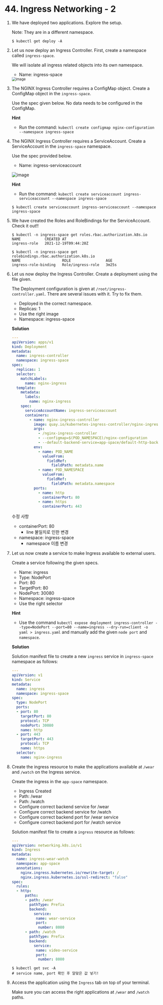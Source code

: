 # 44. Ingress Networking - 2



1. We have deployed two applications. Explore the setup.

   Note: They are in a different namespace.

   ```
   $ kubectl get deploy -A
   ```



2. Let us now deploy an Ingress Controller. First, create a namespace called `ingress-space`.

   We will isolate all ingress related objects into its own namespace.

   - Name: ingress-space

   <img src="https://user-images.githubusercontent.com/55625864/146667519-42e647de-86c8-4e53-bdbc-9e682cc152d2.png" alt="image" style="zoom:80%;" />

3. The NGINX Ingress Controller requires a ConfigMap object. Create a ConfigMap object in the `ingress-space`.

   Use the spec given below. No data needs to be configured in the ConfigMap.

   **Hint**

   - Run the command: `kubectl create configmap nginx-configuration --namespace ingress-space`

4. The NGINX Ingress Controller requires a ServiceAccount. Create a ServiceAccount in the `ingress-space` namespace.

   Use the spec provided below.

   - Name: ingress-serviceaccount

   ![image](https://user-images.githubusercontent.com/55625864/146667581-70c6b884-02f6-4113-8fcf-4e1633a04e65.png)

   **Hint**

   - Run the command: `kubectl create serviceaccount ingress-serviceaccount --namespace ingress-space`

   ```
   $ kubectl create serviceaccount ingress-serviceaccount --namespace ingress-space
   ```

5. We have created the Roles and RoleBindings for the ServiceAccount. Check it out!!

   ```
   $ kubectl -n ingress-space get roles.rbac.authorization.k8s.io 
   NAME           CREATED AT
   ingress-role   2021-12-19T09:44:20Z
   
   $ kubectl -n ingress-space get rolebindings.rbac.authorization.k8s.io 
   NAME                   ROLE                AGE
   ingress-role-binding   Role/ingress-role   3m25s
   ```

6. Let us now deploy the Ingress Controller. Create a deployment using the file given.

   The Deployment configuration is given at `/root/ingress-controller.yaml`. There are several issues with it. Try to fix them.

   - Deployed in the correct namespace.
   - Replicas: 1
   - Use the right image
   - Namespace: ingress-space

   **Solution**

   ```yaml
   ---
   apiVersion: apps/v1
   kind: Deployment
   metadata:
     name: ingress-controller
     namespace: ingress-space
   spec:
     replicas: 1
     selector:
       matchLabels:
         name: nginx-ingress
     template:
       metadata:
         labels:
           name: nginx-ingress
       spec:
         serviceAccountName: ingress-serviceaccount
         containers:
           - name: nginx-ingress-controller
             image: quay.io/kubernetes-ingress-controller/nginx-ingress-controller:0.21.0
             args:
               - /nginx-ingress-controller
               - --configmap=$(POD_NAMESPACE)/nginx-configuration
               - --default-backend-service=app-space/default-http-backend
             env:
               - name: POD_NAME
                 valueFrom:
                   fieldRef:
                     fieldPath: metadata.name
               - name: POD_NAMESPACE
                 valueFrom:
                   fieldRef:
                     fieldPath: metadata.namespace
             ports:
               - name: http
                 containerPort: 80
               - name: https
                 containerPort: 443
   ```

   수정 사항

   - containerPort: 80
     - line 불일치로 인한 변경
   - namespace: ingress-space
     - namespace 이름 변경

7. Let us now create a service to make Ingress available to external users.

   Create a service following the given specs.

   - Name: ingress
   - Type: NodePort
   - Port: 80
   - TargetPort: 80
   - NodePort: 30080
   - Namespace: ingress-space
   - Use the right selector

   **Hint**

   - Use the command `kubectl expose deployment ingress-controller --type=NodePort --port=80 --name=ingress --dry-run=client -o yaml > ingress.yaml` and manually add the given `node port` and `namespace`.

   **Solution**

   Solution manifest file to create a new `ingress` service in `ingress-space` namespace as follows:

   ```yaml
   ---
   apiVersion: v1
   kind: Service
   metadata:
     name: ingress
     namespace: ingress-space
   spec:
     type: NodePort
     ports:
     - port: 80
       targetPort: 80
       protocol: TCP
       nodePort: 30080
       name: http
     - port: 443
       targetPort: 443
       protocol: TCP
       name: https
     selector:
       name: nginx-ingress
   ```

8. Create the ingress resource to make the applications available at `/wear` and `/watch` on the Ingress service.

   Create the ingress in the `app-space` namespace.

   - Ingress Created
   - Path: /wear
   - Path: /watch
   - Configure correct backend service for /wear
   - Configure correct backend service for /watch
   - Configure correct backend port for /wear service
   - Configure correct backend port for /watch service

   Solution manifest file to create a `ingress` resource as follows:

   ```yaml
   ---
   apiVersion: networking.k8s.io/v1
   kind: Ingress
   metadata:
     name: ingress-wear-watch
     namespace: app-space
     annotations:
       nginx.ingress.kubernetes.io/rewrite-target: /
       nginx.ingress.kubernetes.io/ssl-redirect: "false"
   spec:
     rules:
     - http:
         paths:
         - path: /wear
           pathType: Prefix
           backend:
             service:
              name: wear-service
              port: 
               number: 8080
         - path: /watch
           pathType: Prefix
           backend:
             service:
              name: video-service
              port:
               number: 8080
   ```

   ```
   $ kubectl get svc -A
   # service name, port 확인 후 알맞은 값 넣기!
   ```

9. Access the application using the `Ingress` tab on top of your terminal.

   Make sure you can access the right applications at `/wear` and `/watch` paths.

